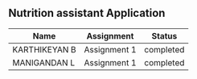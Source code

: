 ## Nutrition assistant Application

|Name|Assignment|Status|
|-|-|-|
|KARTHIKEYAN B| Assignment 1 | completed|
|MANIGANDAN L| Assignment 1 | completed|
